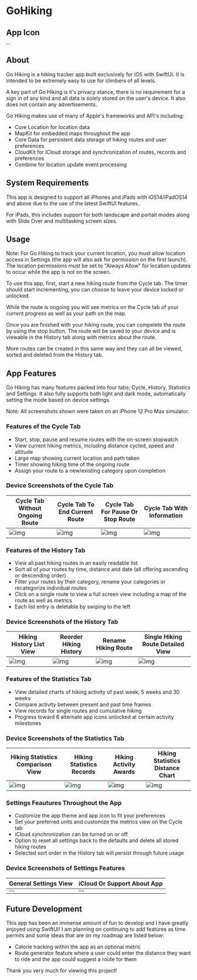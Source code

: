 # GoHiking

## App Icon

<img src="https://lh7-us.googleusercontent.com/jRiZJ8q6rztuROC4fAEg7gU8aBGbEPpBT85qkj2dd289astUolcaw3IcHNB7JIGy8a4BBqy9etkoTcF06qi4J9KeRHkkqf3YroSY20F_mgIMqqTSZHKp_QGP8fI_ptvZ6rHHlWVq2H2GIWu-wiOiDV-s0g=s2048" alt="img" style="zoom: 25%;" />

## About

Go Hiking is a hiking tracker app built exclusively for iOS with SwiftUI. It is intended to be extremely easy to use for climbers of all levels.

A key part of Go Hiking is it's privacy stance, there is no requirement for a sign in of any kind and all data is solely stored on the user's device. It also does not contain any advertisements.

Go Hiking makes use of many of Apple's frameworks and API's including:
* Core Location for location data
* MapKit for embedded maps throughout the app
* Core Data for persistent data storage of hiking routes and user preferences
* CloudKit for iCloud storage and synchronization of routes, records and preferences
* Combine for location update event processing

## System Requirements

This app is designed to support all iPhones and iPads with iOS14/iPadOS14 and above due to the use of the latest SwiftUI features.

For iPads, this includes support for both landscape and portait modes along with Slide Over and multitasking screen sizes.

## Usage

Note: For Go Hiking to track your current location, you must allow location access in Settings (the app will also ask for permission on the first launch). The location permissions must be set to "Always Allow" for location updates to occur while the app is not on the screen.

To use this app, first, start a new hiking route from the Cycle tab. The timer should start incrementing, you can choose to leave your device locked or unlocked.

While the route is ongoing you will see metrics on the Cycle tab of your current progress as well as your path on the map.

Once you are finished with your hiking route, you can compelete the route by using the stop button. The route will be saved to your device and is viewable in the History tab along with metrics about the route.

More routes can be created in this same way and they can all be viewed, sorted and deleted from the History tab.

## App Features

Go Hiking has many features packed into four tabs; Cycle, History, Statistics and Settings. It also fully supports both light and dark mode, automatically setting the mode based on device settings.

Note: All screenshots shown were taken on an iPhone 12 Pro Max simulator.

### Features of the Cycle Tab
* Start, stop, pause and resume routes with the on-screen stopwatch
* View current hiking metrics, including distance cycled, speed and altitude
* Large map showing current location and path taken
* Timer showing hiking time of the ongoing route
* Assign your route to a new/existing category upon completion

### Device Screenshots of the Cycle Tab
 Cycle Tab Without Ongoing Route                              | Cycle Tab To End Current Route                               | Cycle Tab For Pause Or Stop Route                            | Cycle Tab With Information                                   
 ------------------------------------------------------------ | ------------------------------------------------------------ | ------------------------------------------------------------ | ------------------------------------------------------------ 
 ![img](https://lh7-us.googleusercontent.com/A-C_tmLOYN5OXtlZBDzSKPT51xa1cuL-LWE4cTLKxFKG6Q0HBYGUwghKopX4g-DCcv13md_Af0oiM5iPMP6SB5IoOlM66aTA6u2VaCu-6vr1zKG_EwxSf5wt2TxcdeVWtMPPrWGDLIUxnEjJCz4l3AgIIw=s2048) | ![img](https://lh7-us.googleusercontent.com/8qnAkjfHIesJGc6Jkg3vqQZ2fDG-_7nC5eW63ZQub7jzOpXooL7M3vGlmMMctWAwE0BDLVJzgo9O2riyDTkMpI2QqCsyLMIJ-5z1QUg6eaM5OdVAf-osCQ4E3UbnGXVIzvP37jKw09yTgiFT7_T_bzgPdQ=s2048) | ![img](https://lh7-us.googleusercontent.com/Nveye-8wRthbr_hMuFlo3RmJdFFtVE2yQLvteQWqytp8KcRQ_mu4upeDi7Ypq8fw0J-r_PCrJ3sb8Xymx6WzhQWJ86nw8mTcsN_3fd_cmkdKfKIub_XCbX-HwVBxe2GMoDjY2jCB5CnQKIWKFXcqwbBb-A=s2048) | ![img](https://lh7-us.googleusercontent.com/iT34RCdaoPUDjssThpD9DUDZ33ZnVv8yzfAh30oUQ9-JA24BKQFf9_Kzu6xzoS4YxhomCQCh_B5oiueW_MEA6MB8JtqDSKCByc53r91cnI1_H9mmKNaaZ4lvCwWMA0kc9LDcoZi1a_gMJrYkaa8CpUqY2Q=s2048) 

### Features of the History Tab
* View all past hiking routes in an easily readable list
* Sort all of your routes by time, distance and date (all offering ascending or descending order)
* Filter your routes by their category, rename your categories or recategorize individual routes
* Click on a single route to view a full screen view including a map of the route as well as metrics
* Each list entry is deletable by swiping to the left

### Device Screenshots of the History Tab
Hiking History List View | Reorder Hiking History | Rename Hiking Route | Single Hiking Route Detailed View 
------------------------------- | ------------------------------------ | ---------------------------- | ---------------------------------
 ![img](https://lh7-us.googleusercontent.com/JB6bnjErqNQPpVWrRSM2rVq5mMPUJUuaZPY3GkMEhoWaJcQ0wK_ym5zlnot0T5FESiePmnpicJBNff8K9GSYsn0HPtEQoV9pR9AZA8euklgpbTwKVktmKI-T5hZ0lGq0beddzdbvTy9-rAkYpyGpI3nMUA=s2048) | ![img](https://lh7-us.googleusercontent.com/AIf7NYbZJPPbYZm4Qjn30_AgHPMsN7_hCwYJLHYAfBZoXXJC4eYR_KX8twJSwn5Ha_5aeLYVB2Qx4Kj_XqXeka5H9oC5PPC88wjfhH09t6PjfNP-4ij-Ad2BCjLJdERFTJrxUqBQi7zE8WKHqUXWYVonOw=s2048) |![img](https://lh7-us.googleusercontent.com/056pRBuzPZ5Hh-hA810v-4QMaJdh4Gjilssauueo7JVnoyPTixlDCzbg15LTudNgsXuMFrCo6p9zXG0PYsw3VZpaBYAp6tGWoxq5XgsewRRqWkfK316omp-_faEX7ezl6HUXzp54MJen17VoaS5x4xdw8g=s2048)|![img](https://lh7-us.googleusercontent.com/RKaW2C4nmWXo0iQSaWTkuEdIZmP_mG98WAJ0hZ4AadU-EhZpqdSMOhxnHHhCwaeSyYScNWCdrnIMhL7lajtRigIYneRFaCG9ACqmW_VRd198m_y0IW9wPsaHzD083fgrKUJm8On60bZI7NXCdbtFCinI2A=s2048)

### Features of the Statistics Tab
* View detailed charts of hiking activity of past week, 5 weeks and 30 weeks
* Compare activity between present and past time frames
* View records for single routes and cumulative hiking
* Progress toward 6 alternate app icons unlocked at certain activity milestones

### Device Screenshots of the Statistics Tab
Hiking Statistics Comparison View | Hiking Statistics Records | Hiking Activity Awards | Hiking Statistics Distance Chart 
------------------------------- | ------------------------------------ | ---------------------------- | ---------------------------------
 ![img](https://lh7-us.googleusercontent.com/OjMx2ogstrnsDV72vtXVHFumzKtobh4dabTj7snTsevue9WOroEk9saE172VcrG72X1KDHwvnmQGIVyKV3WAa5NcsCBlZxAvC9GoBnOrHakx7NjKbbXPVIbeVp7Vnq7WlNfUG1c-TbgJ68Cp3yr0qQnrbA=s2048) | ![img](https://lh7-us.googleusercontent.com/3xFmxDZTsg7eF_YXBmoMsUUMaZDy6HemfgWIlTP0Qj5sLObuyWw8RJ0tathuTs41k93oTAJalobFbsGXsiAh_HoYsOsxE2W3YMxl07N4vJuEGcgoWUsYYX1KyoqqS581mCmOSlXJNsIypiamNlKevfC3cA=s2048) | ![img](https://lh7-us.googleusercontent.com/VRqV8q4XDYO9aonKqwaJBA8i18DC_Yz0y_rHomMP4pbl6lh8o7fNJVdjgTT7wGWUVXYKAWlC7zfHOp2djFsx25_nGDSOi8Pw8dnT_eq5CtzeFTQx1sqj-nfH-B1iP-er-BNNyD_qeM0lAmGSrL6N-VWuAg=s2048) | ![img](https://lh7-us.googleusercontent.com/fNW_uzk7QS0mvVH1YYKky2CrRD4QLu8JX2S7C7-ApwQh8KNjigpesQVnS8IA2CtcFlK-49ddMhoRa4k_RfG7QKZmXj869WQPV4vXj5SzfvoRWA10tkSOdg8vNzOjG5bJXy5-v0F0FtG2ngpC9nobtClt3A=s2048) 

### Settings Feautures Throughout the App
* Customize the app theme and app icon to fit your preferences
* Set your preferred units and customize the metrics view on the Cycle tab
* iCloud synchronization can be turned on or off
* Option to reset all settings back to the defaults and delete all stored hiking routes
* Selected sort order in the History tab will persist through future usage

### Device Screenshots of Settings Features
General Settings View | iCloud Or Support About App 
:------------------------------ | :----------------------------------- 
 <img src="https://lh7-us.googleusercontent.com/G6R5KlCxXLWfxbz0kz7bqDftmpFG2fNL4GlYWCvqvRQ0Gf5UT3uF8GZHbu-qHQ19BKwbc16Wl-LLXsmDfnDhIVh65IBs5CmE28goQnJTzar1QQn_F8D-NdXVKS3iMZsAF--JvwrSTxeNPIKR6Yg30llpoA=s2048" alt="img" style="zoom: 33%;" /> | <img src="https://lh7-us.googleusercontent.com/597y0kXIE0MQvj4abM85XeNoVG2B7Y8JdaUu6O9bGOVb3I42TqxxkyLVAx2UV9mLCeQ9QbxleKqH1-UlmAt4l1sXWWiFaZV7fkbPDX_TVTXbVS2KgQ_8WKBwJ6fvjCNDNf-GlTz2Hez2LHamaa9AZ5M6Mg=s2048" alt="img" style="zoom: 33%;" /> 

## Future Development

This app has been an immense amount of fun to develop and I have greatly enjoyed using SwiftUI! I am planning on continuing to add features as time permits and some ideas that are on my roadmap are listed below:
* Calorie tracking within the app as an optional metric
* Route generator feature where a user could enter the distance they want to ride and the app could suggest a route for them

Thank you very much for viewing this project!
